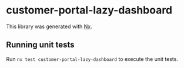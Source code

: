 # customer-portal-lazy-dashboard

This library was generated with [Nx](https://nx.dev).

## Running unit tests

Run `nx test customer-portal-lazy-dashboard` to execute the unit tests.
